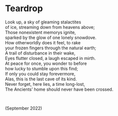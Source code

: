 # Teardrop
<!-- #QUARK live! -->

Look up, a sky of gleaming stalactites  
of ice, streaming down from heavens above;  
Those nonexistent memorys ignite,  
sparked by the glow of one lonely snowdove.  
How otherworldly does it feel, to rake  
your frozen fingers through the natural earth;  
A trail of disturbance in their wake,  
Eyes flutter closed, a laugh escaped in mirth.  
At peace for once, you wonder to before  
how lucky to stumble upon this find;  
If only you could stay forevermore,  
Alas, this is the last cave of its kind.  
Never forget, here lies, a time long-lost,  
The Ancients’ home should never have been crossed.  


<br>


(September 2022)

<!-- #QUARK
EXPORT: poetry/teardrop
STYLE: poetry
INDEX: poetry
YEAR: 22
DEC: 9
-->
